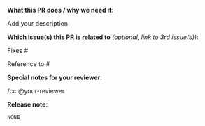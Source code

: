 <!--  Thanks for sending a pull request! See below for tips! -->

**What this PR does / why we need it**:

Add your description

**Which issue(s) this PR is related to** *(optional, link to 3rd issue(s))*:

Fixes #

Reference to #

**Special notes for your reviewer**:

/cc @your-reviewer

<!-- Please answer the following questions during the code freeze, and delete this line.
**Code freeze questions**

1. What causes this PR to not be merged before code freeze?
2. Why this PR is absolutely necessary for this version? Paste a screenshot of smoke testing docs if you could.
3. What's the effects after merging it?
4. Is there anyway we can skip this to not affect the overall process?
-->

**Release note**:
<!--  Write your release note:
1. Enter your extended release note in the below block. If the PR requires additional action from users switching to the new release, include the string "action required".
2. If no release note is required, just write "NONE".
-->

```release-note
NONE
```

<!--  Thanks for sending a pull request! Here are some tips from Kubernetes cmomunity:

1. If this is your first time, read our contributor guidelines https://git.k8s.io/community/contributors/devel/pull-requests.md#the-pr-submit-process and developer guide https://git.k8s.io/community/contributors/devel/development.md#development-guide
2. If you want *faster* PR reviews, read how: https://git.k8s.io/community/contributors/devel/pull-requests.md#best-practices-for-faster-reviews
3. Follow the instructions for writing a release note: https://git.k8s.io/community/contributors/devel/pull-requests.md#write-release-notes-if-needed
4. If the PR is unfinished, see how to mark it: https://github.com/kubernetes/community/blob/master/contributors/devel/pull-requests.md#marking-unfinished-pull-requests
-->
